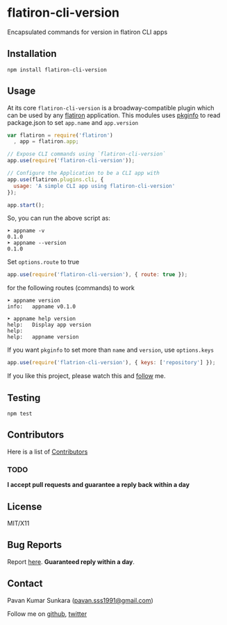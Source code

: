 # flatiron-cli-version
Encapsulated commands for version in flatiron CLI apps

## Installation
```
npm install flatiron-cli-version
```

## Usage
At its core `flatiron-cli-version` is a broadway-compatible plugin which can be used by any [flatiron](http://flatironjs.org) application. This modules uses [pkginfo](https://github.com/indexzero/node-pkginfo) to read package.json to set `app.name` and `app.version`

```js
var flatiron = require('flatiron')
  , app = flatiron.app;

// Expose CLI commands using `flatiron-cli-version`
app.use(require('flatiron-cli-version'));

// Configure the Application to be a CLI app with
app.use(flatiron.plugins.cli, {
  usage: 'A simple CLI app using flatiron-cli-version'
});

app.start();
```

So, you can run the above script as:

```
➤ appname -v
0.1.0
➤ appname --version
0.1.0
```

Set `options.route` to true

```js
app.use(require('flatiron-cli-version'), { route: true });
```

for the following routes (commands) to work

```
➤ appname version
info:	appname v0.1.0
```

```
➤ appname help version
help:	Display app version
help:
help:	appname version
```

If you want `pkginfo` to set more than `name` and `version`, use `options.keys`

```js
app.use(require('flatrion-cli-version'), { keys: ['repository'] });
```

If you like this project, please watch this and [follow](http://github.com/users/follow?target=pksunkara) me.

## Testing
```
npm test
```

## Contributors
Here is a list of [Contributors](http://github.com/pksunkara/flatiron-cli-version/contributors)

### TODO

__I accept pull requests and guarantee a reply back within a day__

## License
MIT/X11

## Bug Reports
Report [here](http://github.com/pksunkara/flatiron-cli-version/issues). __Guaranteed reply within a day__.

## Contact
Pavan Kumar Sunkara (pavan.sss1991@gmail.com)

Follow me on [github](http://github.com/pksunkara), [twitter](http://twitter.com/pksunkara)
